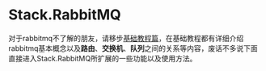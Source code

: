 # Stack.RabbitMQ  
对于rabbitmq不了解的朋友，请移步[基础教程篇](https://github.com/tingli1991/Stack.RabbitMQ/blob/master/%E5%9F%BA%E7%A1%80%E6%95%99%E7%A8%8B.md)，在基础教程都有详细介绍rabbitmq基本概念以及**路由**、**交换机**、**队列**之间的关系等内容，废话不多说下面直接进入Stack.RabbitMQ所扩展的一些功能以及使用方法。  




